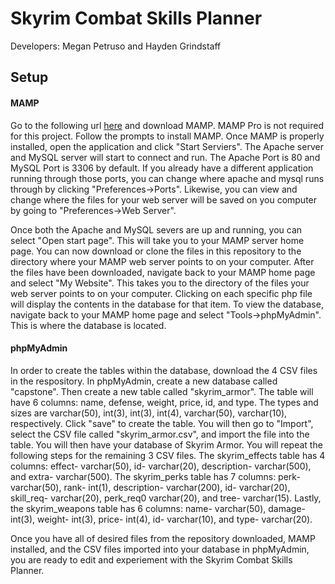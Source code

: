 # Skyrim Combat Skills Planner
Developers: Megan Petruso and Hayden Grindstaff


## Setup
#### MAMP
Go to the following url [here](https://www.mamp.info/en/) and download MAMP. MAMP Pro is not required for this project. Follow the prompts to install MAMP. Once MAMP is properly installed, open the application and click "Start Serviers". The Apache server and MySQL server will start to connect and run. The Apache Port is 80 and MySQL Port is 3306 by default. If you already have a different application running through those ports, you can change where apache and mysql runs through by clicking "Preferences->Ports". Likewise, you can view and change where the files for your web server will be saved on you computer by going to "Preferences->Web Server".

Once both the Apache and MySQL severs are up and running, you can select "Open start page". This will take you to your MAMP server home page. You can now download or clone the files in this repository to the directory where your MAMP web server points to on your computer. After the files have been downloaded, navigate back to your MAMP home page and select "My Website". This takes you to the directory of the files your web server points to on your computer. Clicking on each specific php file will display the contents in the database for that item. To view the database, navigate back to your MAMP home page and select "Tools->phpMyAdmin". This is where the database is located.


#### phpMyAdmin
In order to create the tables within the database, download the 4 CSV files in the respository. In phpMyAdmin, create a new database called "capstone". Then create a new table called "skyrim_armor". The table will have 6 columns: name, defense, weight, price, id, and type. The types and sizes are varchar(50), int(3), int(3), int(4), varchar(50), varchar(10), respectively. Click "save" to create the table. You will then go to "Import", select the CSV file called "skyrim_armor.csv", and import the file into the table. You will then have your database of Skyrim Armor. You will repeat the following steps for the remaining 3 CSV files. The skyrim_effects table has 4 columns: effect- varchar(50), id- varchar(20), description- varchar(500), and extra- varchar(500). The skyrim_perks table has 7 columns: perk- varchar(50), rank- int(1), description- varchar(200), id- varchar(20), skill_req- varchar(20), perk_req0 varchar(20), and tree- varchar(15). Lastly, the skyrim_weapons table has 6 columns: name- varchar(50), damage- int(3), weight- int(3), price- int(4), id- varchar(10), and type- varchar(20).

Once you have all of desired files from the repository downloaded, MAMP installed, and the CSV files imported into your database in phpMyAdmin, you are ready to edit and experiement with the Skyrim Combat Skills Planner.

